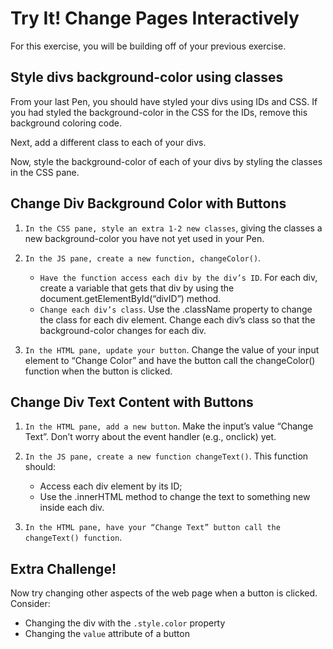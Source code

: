 # Try It! Change Pages Interactively

For this exercise, you will be building off of your previous exercise.

## Style divs background-color using classes
From your last Pen, you should have styled your divs using IDs and CSS. If you had styled the background-color in the CSS for the IDs, remove this background coloring code.

Next, add a different class to each of your divs.

Now, style the background-color of each of your divs by styling the classes in the CSS pane.

## Change Div Background Color with Buttons
1. `In the CSS pane, style an extra 1-2 new classes`, giving the classes a new background-color you have not yet used in your Pen.

2. `In the JS pane, create a new function, changeColor()`.
   - `Have the function access each div by the div’s ID`. For each div, create a variable that gets that div by using the document.getElementById(“divID”) method.
   - `Change each div’s class`. Use the .className property to change the class for each div element. Change each div’s class so that the background-color changes for each div.

3. `In the HTML pane, update your button`. Change the value of your input element to “Change Color” and have the button call the changeColor() function when the button is clicked.

## Change Div Text Content with Buttons
1. `In the HTML pane, add a new button`. Make the input’s value “Change Text”. Don’t worry about the event handler (e.g., onclick) yet.

2. `In the JS pane, create a new function changeText()`. This function should:
   - Access each div element by its ID;
   - Use the .innerHTML method to change the text to something new inside each div.

3. `In the HTML pane, have your “Change Text” button call the changeText() function`.

## Extra Challenge!
Now try changing other aspects of the web page when a button is clicked. Consider:
- Changing the div with the `.style.color` property
- Changing the `value` attribute of a button